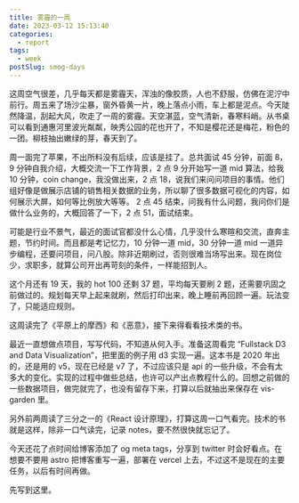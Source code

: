 ```yaml
---
title: 雾霾的一周
date: 2023-03-12 15:13:40
categories:
  - report
tags:
  - week
postSlug: smog-days
---
```


这周空气很差，几乎每天都是雾霾天，浑浊的像胶质，人也不舒服，仿佛在泥泞中前行。周五来了场沙尘暴，窗外昏黄一片，晚上落点小雨，车上都是泥点。今天陡然降温，刮起大风，吹走了一周的雾霾。天空湛蓝，空气清新，春寒料峭。从书桌可以看到通惠河里波光粼粼，映秀公园的花也开了，不知是樱花还是梅花，粉色的一团。柳枝抽出嫩绿的芽，春天到了。

周一面完了苹果，不出所料没有后续，应该是挂了。总共面试 45 分钟，前面 8，9 分钟自我介绍，大概交流一下工作背景，2 点 9 分开始写一道 mid 算法，给我 10 分钟，coin change，我没做出来，2 点 18，说我们来问问项目的事情。他们组好像是做展示店铺的销售相关数据的业务，所以聊了很多数据可视化的内容，如何展示大屏，如何等比例放大等等。 2 点 45 结束，问我有什么问题，我问你们是做什么业务的，大概回答了一下，2 点 51，面试结束。

可能是行业不景气，最近的面试官都没什么心情，几乎没什么寒暄和交流，直奔主题，节约时间。而且都是考记忆力，10 分钟一道 mid，30 分钟一道 mid 一道异步编程，还要问项目，问八股。除非近期刷过，否则很难当场写出来。现在岗位少，求职多，就算公司开出再苛刻的条件，一样能招到人。

这个月还有 19 天，我的 hot 100 还剩 37 题，平均每天要刷 2 题，还需要巩固之前做过的。规划每天早上起来就刷，然后打印出来，晚上睡前再回顾一遍。玩法变了，只能适应规则。

这周读完了《平原上的摩西》和《恶意》，接下来得看看技术类的书。

最近一直想做点项目，写写代码，不知道从何入手。准备这周看完 “Fullstack D3 and Data Visualization”，把里面的例子用 d3 实现一遍。这本书是 2020 年出的，还是用的 v5，现在已经是 v7 了，不过应该只是 api 的一些升级，不会有太多大的变化。实现的过程中做些总结，也许可以产出点教程什么的。回想之前做的一些数据项目，做完就完了，也没有留存下来，打算以后就抽出来保存在 vis-garden 里。

另外前两周读了三分之一的《React 设计原理》，打算这周一口气看完。技术的书就是这样，除非一口气读完，记录 notes，要不然很快就忘记了。

今天还花了点时间给博客添加了 og meta tags，分享到 twitter 时会好看点。在想要不要用 astro 把博客重写一遍，部署在 vercel 上去，不过这不是现在的主要任务，以后有时间再做。

先写到这里。

